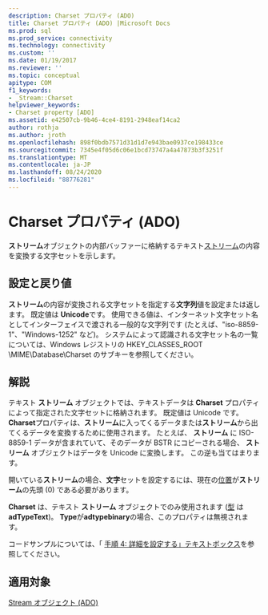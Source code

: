 ```yaml
---
description: Charset プロパティ (ADO)
title: Charset プロパティ (ADO) |Microsoft Docs
ms.prod: sql
ms.prod_service: connectivity
ms.technology: connectivity
ms.custom: ''
ms.date: 01/19/2017
ms.reviewer: ''
ms.topic: conceptual
apitype: COM
f1_keywords:
- _Stream::Charset
helpviewer_keywords:
- Charset property [ADO]
ms.assetid: e42507cb-9b46-4ce4-8191-2948eaf14ca2
author: rothja
ms.author: jroth
ms.openlocfilehash: 898f0bdb7571d31d1d7e943bae0937ce198433ce
ms.sourcegitcommit: 7345e4f05d6c06e1bcd73747a4a47873b3f3251f
ms.translationtype: MT
ms.contentlocale: ja-JP
ms.lasthandoff: 08/24/2020
ms.locfileid: "88776281"
---
```

# <a name="charset-property-ado"></a>Charset プロパティ (ADO)
**ストリーム**オブジェクトの内部バッファーに格納するテキスト[ストリーム](./stream-object-ado.md)の内容を変換する文字セットを示します。  
  
## <a name="settings-and-return-values"></a>設定と戻り値  
 **ストリーム**の内容が変換される文字セットを指定する**文字列**値を設定または返します。 既定値は **Unicode**です。 使用できる値は、インターネット文字セット名としてインターフェイスで渡される一般的な文字列です (たとえば、"iso-8859-1"、"Windows-1252" など)。 システムによって認識される文字セット名の一覧については、Windows レジストリの HKEY_CLASSES_ROOT \MIME\Database\Charset のサブキーを参照してください。  
  
## <a name="remarks"></a>解説  
 テキスト **ストリーム** オブジェクトでは、テキストデータは **Charset** プロパティによって指定された文字セットに格納されます。 既定値は Unicode です。 **Charset**プロパティは、**ストリーム**に入ってくるデータまたは**ストリーム**から出てくるデータを変換するために使用されます。 たとえば、 **ストリーム** に ISO-8859-1 データが含まれていて、そのデータが BSTR にコピーされる場合、 **ストリーム** オブジェクトはデータを Unicode に変換します。 この逆も当てはまります。  
  
 開いている**ストリーム**の場合、**文字**セットを設定するには、現在の[位置](./position-property-ado.md)が**ストリーム**の先頭 (0) である必要があります。  
  
 **Charset** は、テキスト **ストリーム** オブジェクトでのみ使用されます ([型](./type-property-ado-stream.md) は **adTypeText**)。 **Type**が**adtypebinary**の場合、このプロパティは無視されます。  
  
 コードサンプルについては、「 [手順 4: 詳細を設定する」テキストボックス](../../guide/data/step-4-populate-the-details-text-box.md)を参照してください。  
  
## <a name="applies-to"></a>適用対象  
 [Stream オブジェクト (ADO)](./stream-object-ado.md)